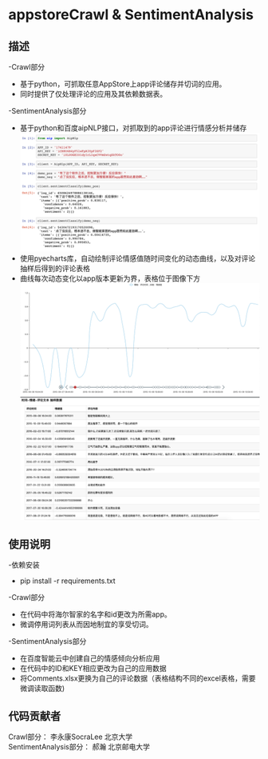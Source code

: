 # appstoreCrawl & SentimentAnalysis  
## 描述
-Crawl部分  
* 基于python，可抓取任意AppStore上app评论储存并切词的应用。  
* 同时提供了仅处理评论的应用及其依赖数据表。  
  
-SentimentAnalysis部分  
* 基于python和百度aipNLP接口，对抓取到的app评论进行情感分析并储存  
![](https://github.com/HumanAutomationInteractionLab-HAIL/appstoreCrawl/blob/master/SentimentAnalysis/SentimentAnalysisDemo.png)  
* 使用pyecharts库，自动绘制评论情感值随时间变化的动态曲线，以及对评论抽样后得到的评论表格  
* 曲线每次动态变化以app版本更新为界，表格位于图像下方  
![](https://github.com/HumanAutomationInteractionLab-HAIL/appstoreCrawl/blob/master/SentimentAnalysis/timeline.png)    
![](https://github.com/HumanAutomationInteractionLab-HAIL/appstoreCrawl/blob/master/SentimentAnalysis/table.png)  
  
## 使用说明  
-依赖安装  
* pip install -r requirements.txt  
  
-Crawl部分  
* 在代码中将海尔智家的名字和id更改为所需app。  
* 微调停用词列表从而因地制宜的享受切词。  
  
-SentimentAnalysis部分  
* 在百度智能云中创建自己的情感倾向分析应用  
* 在代码中的ID和KEY相应更改为自己的应用数据  
* 将Comments.xlsx更换为自己的评论数据（表格结构不同的excel表格，需要微调读取函数)  
  
## 代码贡献者  
Crawl部分：             李永康SocraLee   北京大学  
SentimentAnalysis部分： 郝瀚             北京邮电大学
